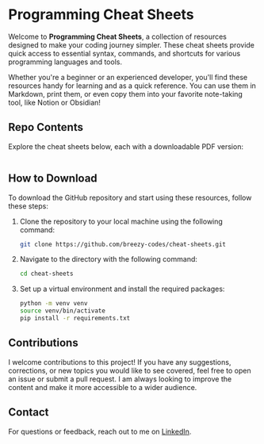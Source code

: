# **Programming Cheat Sheets**


Welcome to **Programming Cheat Sheets**, a collection of resources designed to make your coding journey simpler. These cheat sheets provide quick access to essential syntax, commands, and shortcuts for various programming languages and tools.

Whether you're a beginner or an experienced developer, you'll find these resources handy for learning and as a quick reference. You can use them in Markdown, print them, or even copy them into your favorite note-taking tool, like Notion or Obsidian!

## Repo Contents

Explore the cheat sheets below, each with a downloadable PDF version:

```{tableofcontents}
```

## How to Download

To download the GitHub repository and start using these resources, follow these steps:

1. Clone the repository to your local machine using the following command:

   ```bash
   git clone https://github.com/breezy-codes/cheat-sheets.git
   ```

2. Navigate to the directory with the following command:

   ```bash
   cd cheat-sheets
   ```

3. Set up a virtual environment and install the required packages:

   ```bash
   python -m venv venv
   source venv/bin/activate
   pip install -r requirements.txt
   ```

## Contributions

I welcome contributions to this project! If you have any suggestions, corrections, or new topics you would like to see covered, feel free to open an issue or submit a pull request. I am always looking to improve the content and make it more accessible to a wider audience.

## Contact

For questions or feedback, reach out to me on [LinkedIn](https://www.linkedin.com/in/brianna-laird/).
